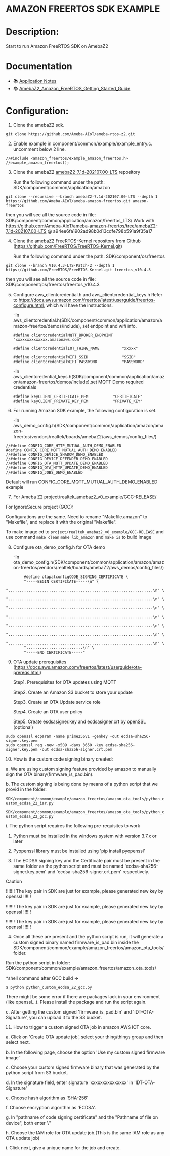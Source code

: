 # AMAZON FREERTOS SDK EXAMPLE

# Description:
Start to run Amazon FreeRTOS SDK on AmebaZ2

# Documentation
* :books: [Application Notes](https://github.com/Ameba-AIoT/ameba-rtos-z2/blob/main/doc/AN0500_Realtek_Ameba-ZII_Application_Note.pdf)
* :books: [AmebaZ2_Amazon_FreeRTOS_Getting_Started_Guide](https://github.com/Ameba-AIoT/ameba-amazon-freertos/blob/amebaZ2-7.1d-202107.00-LTS/doc/UM0207%20AmebaZ2_Amazon_FreeRTOS_Getting_Started_Guide.pdf)


# Configuration:
1. Clone the amebaZ2 sdk.
```
git clone https://github.com/Ameba-AIoT/ameba-rtos-z2.git
```


2. Enable example in component/common/example/example_entry.c. uncomment below 2 line. 
	
 ```
//#include <amazon_freertos/example_amazon_freertos.h>
//example_amazon_freertos();
```

3.  Clone the amebaZ2 [amebaZ2-7.1d-202107.00-LTS](https://github.com/Ameba-AIoT/ameba-amazon-freertos/tree/amebaZ2-7.1d-202107.00-LTS) repository 

    Run the following command under the path: SDK/component/common/application/amazon
```
git clone --recursive --branch amebaZ2-7.1d-202107.00-LTS --depth 1 https://github.com/Ameba-AIoT/ameba-amazon-freertos.git amazon-freertos
```
 then you will see all the source code in file: SDK/component/common/application/amazon/freertos_LTS/	Work with https://github.com/Ameba-AIoT/ameba-amazon-freertos/tree/amebaZ2-7.1d-202107.00-LTS @ a94ee6fa1902ad98b0d13cdfe798b591a9f35a17

4. Clone the amebaZ2 FreeRTOS-Kernel repository from Github (https://github.com/FreeRTOS/FreeRTOS-Kernel.git)

	Run the following command under the path: SDK/component/os/freertos
```
git clone --branch V10.4.3-LTS-Patch-2 --depth 1 https://github.com/FreeRTOS/FreeRTOS-Kernel.git freertos_v10.4.3
```
then you will see all the source code in file: SDK/component/os/freertos/freertos_v10.4.3

5.  Configure aws_clientcredential.h and aws_clientcredential_keys.h
	Refer to https://docs.aws.amazon.com/freertos/latest/userguide/freertos-configure.html, which will have the instructions. 

	-In aws_clientcredential.h(SDK/component/common/application/amazon/amazon-freertos/demos/include), set endpoint and wifi info.

		#define clientcredentialMQTT_BROKER_ENDPOINT	"xxxxxxxxxxxxxx.amazonaws.com"
		
		#define clientcredentialIOT_THING_NAME          "xxxxx"

		#define clientcredentialWIFI_SSID				"SSID"
		#define clientcredentialWIFI_PASSWORD			"PASSWORD"

	-In aws_clientcredential_keys.h(SDK/component/common/application/amazon/amazon-freertos/demos/include),set MQTT Demo required credentials
			
		#define keyCLIENT_CERTIFICATE_PEM 			"CERTIFICATE"
		#define keyCLIENT_PRIVATE_KEY_PEM			"PRIVATE_KEY"

6.  For running Amazon SDK example, the following configuration is set.
	
	-In aws_demo_config.h(SDK/component/common/application/amazon/amazon-freertos/vendors/realtek/boards/amebaZ2/aws_demos/config_files/)
```
//#define CONFIG_CORE_HTTP_MUTUAL_AUTH_DEMO_ENABLED
#define CONFIG_CORE_MQTT_MUTUAL_AUTH_DEMO_ENABLED
//#define CONFIG_DEVICE_SHADOW_DEMO_ENABLED
//#define CONFIG_DEVICE_DEFENDER_DEMO_ENABLED
//#define CONFIG_OTA_MQTT_UPDATE_DEMO_ENABLED
//#define CONFIG_OTA_HTTP_UPDATE_DEMO_ENABLED
//#define CONFIG_JOBS_DEMO_ENABLED
```
Default will run CONFIG_CORE_MQTT_MUTUAL_AUTH_DEMO_ENABLED example

7.  For Ameba Z2 project/realtek_amebaz2_v0_example/GCC-RELEASE/

			
For IgnoreSecure project (GCC):

Configurations are the same. Need to rename "Makefile.amazon" to "Makefile", and replace it with the original "Makefile".

To make image
cd to ``project/realtek_amebaz2_v0_example/GCC-RELEASE`` and 
use command ``make clean``  ``make lib_amazon`` and ``make is`` to build image

8. Configure ota_demo_config.h for OTA demo
   
	-In ota_demo_config.h(SDK/component/common/application/amazon/amazon-freertos/vendors/realtek/boards/amebaZ2/aws_demos/config_files/)
```
		#define otapalconfigCODE_SIGNING_CERTIFICATE \
		"-----BEGIN CERTIFICATE-----\n" \
		"................................................................\n" \
		"................................................................\n" \
		"................................................................\n" \
		"................................................................\n" \
		"................................................................\n" \
		"................................................................\n" \
		"................................................................\n" \
		".........................\n" \
		"-----END CERTIFICATE-----"
```
9.  OTA update prerequisites (https://docs.aws.amazon.com/freertos/latest/userguide/ota-prereqs.html)
    
	Step1. Prerequisites for OTA updates using MQTT

	Step2. Create an Amazon S3 bucket to store your update

	Step3. Create an OTA Update service role

	Step4. Create an OTA user policy

	Step5. Create esdsasigner.key and ecdsasigner.crt by openSSL (optional)

```
sudo openssl ecparam -name prime256v1 -genkey -out ecdsa-sha256-signer.key.pem
sudo openssl req -new -x509 -days 3650 -key ecdsa-sha256-signer.key.pem -out ecdsa-sha256-signer.crt.pem
```

10.  How is the custom code signing binary created:

a.	We are using custom signing feature provided by amazon to manually sign the OTA binary(firmware_is_pad.bin).

b.	The custom signing is being done by means of a python script that we provid in the folder:

``SDK/component/common/example/amazon_freertos/amazon_ota_tools/python_custom_ecdsa_Z2_iar.py``

``SDK/component/common/example/amazon_freertos/amazon_ota_tools/python_custom_ecdsa_Z2_gcc.py``
                         
i.	The python script requires the following pre-requisites to work
  
1.	Python must be installed in the windows system with version 3.7.x or later
   
2.	Pyopenssl library must be installed using 'pip install pyopenssl'
   
3.	The ECDSA signing key and the Certificate pair must be present in the same folder as the python script and must be named 'ecdsa-sha256-signer.key.pem' and 'ecdsa-sha256-signer.crt.pem' respectively.
			
> [!CAUTION]
> !!!!!!! The key pair in SDK are just for example, please generated new key by openssl !!!!!!
>   
>!!!!!!! The key pair in SDK are just for example, please generated new key by openssl !!!!!!
>  
>!!!!!!! The key pair in SDK are just for example, please generated new key by openssl !!!!!!
			
4.	Once all these are present and the python script is run, it will generate a custom signed binary named firmware_is_pad.bin inside the SDK/component/common/example/amazon_freertos/amazon_ota_tools/ folder.
   
Run the python script in folder: SDK/component/common/example/amazon_freertos/amazon_ota_tools/
                
 *shell command after GCC build -> 
```
$ python python_custom_ecdsa_Z2_gcc.py
```
There might be some error if there are packages lack in your environment (like openssl...). Please install the package and run the script again.

c.	After getting the custom signed 'firmware_is_pad.bin' and 'IDT-OTA-Signature', you can upload it to the S3 bucket.

11.  How to trigger a custom signed OTA job in amazon AWS IOT core.
    
a.	Click on 'Create OTA update job', select your thing/things group and then select next.
 
b.	In the following page, choose the option 'Use my custom signed firmware image'
 
c.	Choose your custom signed firmware binary that was generated by the python script from S3 bucket.
 
d.	In the signature field, enter signature 'xxxxxxxxxxxxxxx' in 'IDT-OTA-Signature'
 
e.	Choose hash algorithm as 'SHA-256'
 
f.	Choose encryption algorithm as 'ECDSA'.
 
g.	In "pathname of code signing certificate" and the "Pathname of file on device", both enter '/'
 
h.	Choose the IAM role for OTA update job.(This is the same IAM role as any OTA update job)
 
i.	Click next, give a unique name for the job and create.




